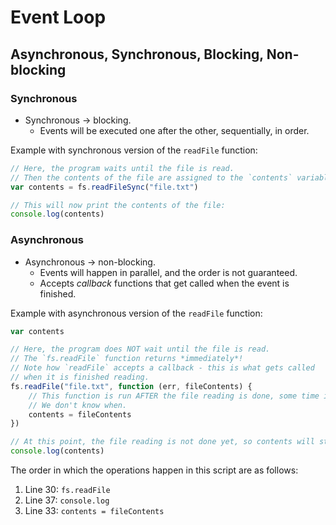 # Event Loop

## Asynchronous, Synchronous, Blocking, Non-blocking

### Synchronous
* Synchronous -> blocking.
    * Events will be executed one after the other, sequentially, in order.

Example with synchronous version of the `readFile` function:
```js
// Here, the program waits until the file is read.
// Then the contents of the file are assigned to the `contents` variable.
var contents = fs.readFileSync("file.txt")

// This will now print the contents of the file:
console.log(contents)
```

### Asynchronous
* Asynchronous -> non-blocking.
    * Events will happen in parallel, and the order is not guaranteed.
    * Accepts *callback* functions that get called when the event is finished.

Example with asynchronous version of the `readFile` function:
```js
var contents

// Here, the program does NOT wait until the file is read.
// The `fs.readFile` function returns *immediately*!
// Note how `readFile` accepts a callback - this is what gets called
// when it is finished reading.
fs.readFile("file.txt", function (err, fileContents) {
    // This function is run AFTER the file reading is done, some time in the future.
    // We don't know when.
    contents = fileContents
})

// At this point, the file reading is not done yet, so contents will still be empty!
console.log(contents)
```
The order in which the operations happen in this script are as follows:
1. Line 30: `fs.readFile`
2. Line 37: `console.log`
3. Line 33: `contents = fileContents`
